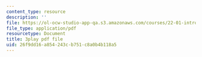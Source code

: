 ```yaml
---
content_type: resource
description: ''
file: https://ol-ocw-studio-app-qa.s3.amazonaws.com/courses/22-01-introduction-to-nuclear-engineering-and-ionizing-radiation-fall-2016/26f9dd16a854243cb751c8a0b4b118a5_7LyvAVjQUR8.pdf
file_type: application/pdf
resourcetype: Document
title: 3play pdf file
uid: 26f9dd16-a854-243c-b751-c8a0b4b118a5
---
```

